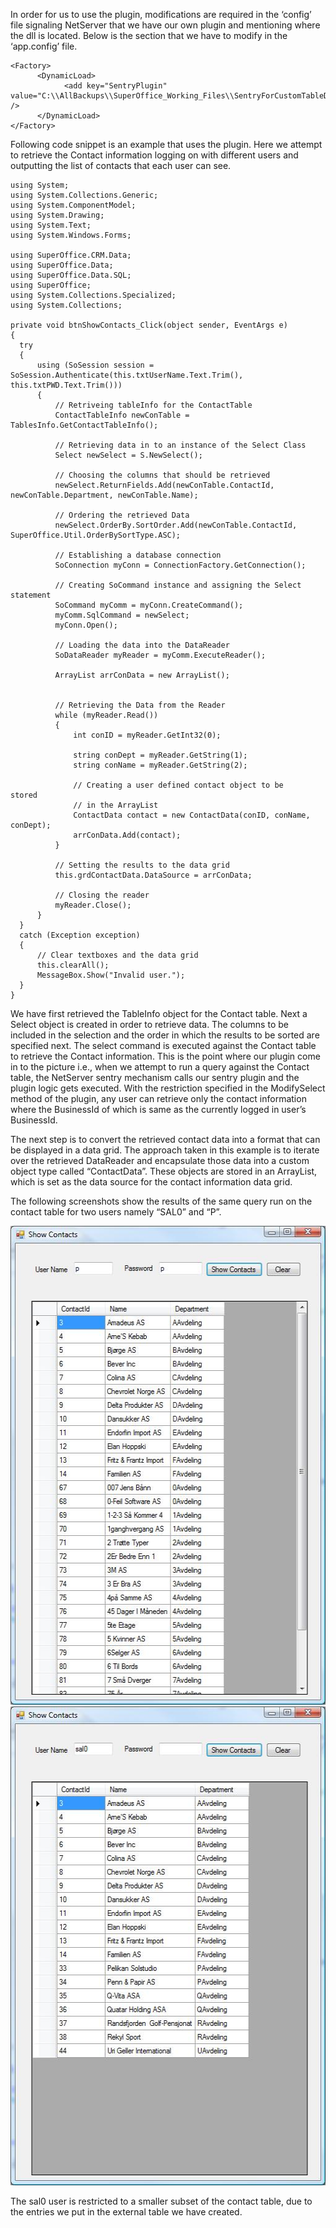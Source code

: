 <properties date="2016-05-10"
SortOrder="17"
/>

In order for us to use the plugin, modifications are required in the ‘config’ file signaling NetServer that we have our own plugin and mentioning where the dll is located. Below is the section that we have to modify in the ‘app.config’ file.

```
<Factory>
      <DynamicLoad>
            <add key="SentryPlugin"
value="C:\\AllBackups\\SuperOffice_Working_Files\\SentryForCustomTableDll\\SentryForCustomTableDll\\bin\\Debug\\SentryForCustomTableDll.dll"
/>
      </DynamicLoad>
</Factory>
```

 

Following code snippet is an example that uses the plugin. Here we attempt to retrieve the Contact information logging on with different users and outputting the list of contacts that each user can see.

```
using System;
using System.Collections.Generic;
using System.ComponentModel;
using System.Drawing;
using System.Text;
using System.Windows.Forms;
 
using SuperOffice.CRM.Data;
using SuperOffice.Data;
using SuperOffice.Data.SQL;
using SuperOffice;
using System.Collections.Specialized;
using System.Collections;
 
private void btnShowContacts_Click(object sender, EventArgs e)
{
  try
  {
      using (SoSession session =
SoSession.Authenticate(this.txtUserName.Text.Trim(),
this.txtPWD.Text.Trim()))
      {          
          // Retriveing tableInfo for the ContactTable
          ContactTableInfo newConTable =
TablesInfo.GetContactTableInfo();
 
          // Retrieving data in to an instance of the Select Class
          Select newSelect = S.NewSelect();
 
          // Choosing the columns that should be retrieved
          newSelect.ReturnFields.Add(newConTable.ContactId,
newConTable.Department, newConTable.Name);
 
          // Ordering the retrieved Data
          newSelect.OrderBy.SortOrder.Add(newConTable.ContactId,
SuperOffice.Util.OrderBySortType.ASC);
 
          // Establishing a database connection
          SoConnection myConn = ConnectionFactory.GetConnection();
 
          // Creating SoCommand instance and assigning the Select
statement
          SoCommand myComm = myConn.CreateCommand();
          myComm.SqlCommand = newSelect;
          myConn.Open();
 
          // Loading the data into the DataReader
          SoDataReader myReader = myComm.ExecuteReader();
 
          ArrayList arrConData = new ArrayList();                  
 
 
          // Retrieving the Data from the Reader
          while (myReader.Read())
          {
              int conID = myReader.GetInt32(0);                    
 
              string conDept = myReader.GetString(1);
              string conName = myReader.GetString(2);
 
              // Creating a user defined contact object to be
stored
              // in the ArrayList
              ContactData contact = new ContactData(conID, conName,
conDept);
              arrConData.Add(contact);
          }
 
          // Setting the results to the data grid
          this.grdContactData.DataSource = arrConData;
 
          // Closing the reader
          myReader.Close();
      }
  }
  catch (Exception exception)
  {
      // Clear textboxes and the data grid
      this.clearAll();
      MessageBox.Show("Invalid user.");
  }
}
```

 

We have first retrieved the TableInfo object for the Contact table. Next a Select object is created in order to retrieve data. The columns to be included in the selection and the order in which the results to be sorted are specified next. The select command is executed against the Contact table to retrieve the Contact information. This is the point where our plugin come in to the picture i.e., when we attempt to run a query against the Contact table, the NetServer sentry mechanism calls our sentry plugin and the plugin logic gets executed. With the restriction specified in the ModifySelect method of the plugin, any user can retrieve only the contact information where the BusinessId of which is same as the currently logged in user’s BusinessId.

The next step is to convert the retrieved contact data into a format that can be displayed in a data grid. The approach taken in this example is to iterate over the retrieved DataReader and encapsulate those data into a custom object type called “ContactData”. These objects are stored in an ArrayList, which is set as the data source for the contact information data grid.

The following screenshots show the results of the same query run on the contact table for two users namely “SAL0” and “P”.

<img src="../CustomSentryPlugin_files/image003.jpg" width="511" height="766" />

<img src="../CustomSentryPlugin_files/image004.jpg" width="511" height="766" />

The sal0 user is restricted to a smaller subset of the contact table, due to the entries we put in the external table we have created.
